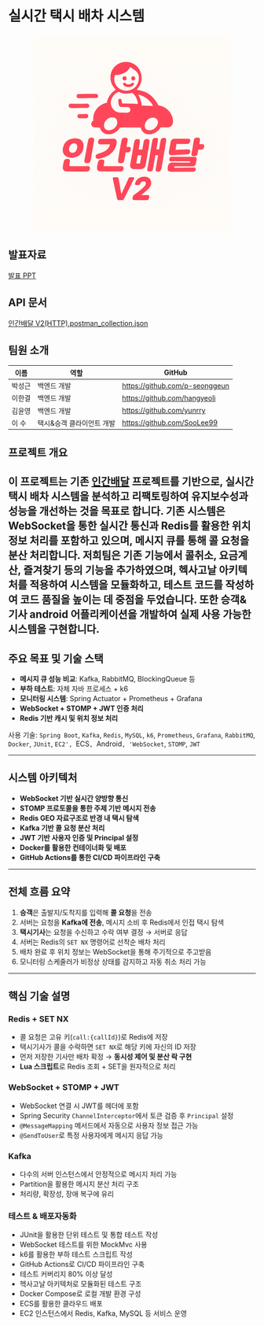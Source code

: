 # 실시간 택시 배차 시스템 
<p align="center">
  <img src="image.png" alt="인간배달 로고" width="400"/>
</p>

## 발표자료
[발표 PPT](https://www.canva.com/design/DAGohi0fHnk/ibI4ZPlvw_sP7NI_7s_9Cg/edit)

## API 문서
[인간배달 V2(HTTP).postman_collection.json](../../../Downloads/%EC%9D%B8%EA%B0%84%EB%B0%B0%EB%8B%AC%20V2%28HTTP%29.postman_collection.json)

## 팀원 소개

| 이름  | 역할             | GitHub                         |
|-----|----------------|--------------------------------|
| 박성근 | 백엔드 개발         | https://github.com/p-seonggeun |
| 이한결 | 백엔드 개발         | https://github.com/hangyeoli    |
| 김윤영 | 백엔드 개발         | https://github.com/yunrry      |
| 이 수 | 택시&승객 클라이언트 개발 | https://github.com/SooLee99       |


##  프로젝트 개요
이 프로젝트는 기존 [인간배달](https://github.com/humandelivery/backend) 프로젝트를 기반으로,
실시간 택시 배차 시스템을 분석하고 리팩토링하여 유지보수성과 성능을 개선하는 것을 목표로 합니다.
기존 시스템은 WebSocket을 통한 실시간 통신과 Redis를 활용한 위치 정보 처리를 포함하고 있으며,
메시지 큐를 통해 콜 요청을 분산 처리합니다.
저희팀은  기존 기능에서 콜취소, 요금계산, 즐겨찾기 등의 기능을 추가하였으며,
헥사고날 아키텍처를 적용하여 시스템을 모듈화하고, 테스트 코드를 작성하여 코드 품질을 높이는 데 중점을 두었습니다.
또한 승객&기사 android 어플리케이션을 개발하여 실제 사용 가능한 시스템을 구현합니다.
---

##  주요 목표 및 기술 스택
- **메시지 큐 성능 비교**: Kafka, RabbitMQ, BlockingQueue 등
- **부하 테스트**: 자체 자바 프로세스 + k6
- **모니터링 시스템**: Spring Actuator + Prometheus + Grafana
- **WebSocket + STOMP + JWT 인증 처리**
- **Redis 기반 캐시 및 위치 정보 처리**

사용 기술: `Spring Boot`, `Kafka`, `Redis`, `MySQL`, `k6`, `Prometheus`, `Grafana`, `RabbitMQ`, `Docker`, `JUnit`, `EC2', `ECS`, `Android`, 'WebSocket`, `STOMP`, `JWT`

---

##  시스템 아키텍처
- **WebSocket 기반 실시간 양방향 통신**
- **STOMP 프로토콜을 통한 주제 기반 메시지 전송**
- **Redis GEO 자료구조로 반경 내 택시 탐색**
- **Kafka 기반 콜 요청 분산 처리**
- **JWT 기반 사용자 인증 및 Principal 설정**
- **Docker를 활용한 컨테이너화 및 배포**
- **GitHub Actions를 통한 CI/CD 파이프라인 구축**

---

##  전체 흐름 요약
1. **승객**은 출발지/도착지를 입력해 **콜 요청**을 전송
2. 서버는 요청을 **Kafka에 전송**, 메시지 소비 후 Redis에서 인접 택시 탐색
3. **택시기사**는 요청을 수신하고 수락 여부 결정 → 서버로 응답
4. 서버는 Redis의 `SET NX` 명령어로 선착순 배차 처리
5. 배차 완료 후 위치 정보는 WebSocket을 통해 주기적으로 주고받음
6. 모니터링 스케줄러가 비정상 상태를 감지하고 자동 취소 처리 가능

---

##  핵심 기술 설명




###  Redis + SET NX
- 콜 요청은 고유 키(`call:{callId}`)로 Redis에 저장
- 택시기사가 콜을 수락하면 `SET NX`로 해당 키에 자신의 ID 저장
- 먼저 저장한 기사만 배차 확정 → **동시성 제어 및 분산 락 구현**
- **Lua 스크립트**로 Redis 조회 + SET을 원자적으로 처리

###  WebSocket + STOMP + JWT
- WebSocket 연결 시 JWT를 헤더에 포함
- Spring Security `ChannelInterceptor`에서 토큰 검증 후 `Principal` 설정
- `@MessageMapping` 메서드에서 자동으로 사용자 정보 접근 가능
- `@SendToUser`로 특정 사용자에게 메시지 응답 가능

###  Kafka
- 다수의 서버 인스턴스에서 안정적으로 메시지 처리 가능
- Partition을 활용한 메시지 분산 처리 구조
- 처리량, 확장성, 장애 복구에 유리


###  테스트 & 배포자동화
- JUnit을 활용한 단위 테스트 및 통합 테스트 작성
- WebSocket 테스트를 위한 MockMvc 사용
- k6를 활용한 부하 테스트 스크립트 작성
- GitHub Actions로 CI/CD 파이프라인 구축
- 테스트 커버리지 80% 이상 달성
- 헥사고날 아키텍처로 모듈화된 테스트 구조
- Docker Compose로 로컬 개발 환경 구성
- ECS를 활용한 클라우드 배포
- EC2 인스턴스에서 Redis, Kafka, MySQL 등 서비스 운영


